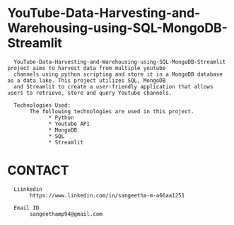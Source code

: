 # YouTube-Data-Harvesting-and-Warehousing-using-SQL-MongoDB-Streamlit

      YouTube-Data-Harvesting-and-Warehousing-using-SQL-MongoDB-Streamlit project aims to harvest data from multiple youtube 
      channels using python scripting and store it in a MongoDB database as a data lake. This project utilizes SQL, MongoDB 
      and Streamlit to create a user-friendly application that allows users to retrieve, store and query Youtube channels.

      Technologies Used:
           The following technologies are used in this project.
                 * Python
                 * Youtube API
                 * MongoDB
                 * SQL
                 * Streamlit

# CONTACT
      Liinkedin
           https://www.linkedin.com/in/sangeetha-m-a66aa1251

      Email ID
           sangeethamp94@gmail.com
            

